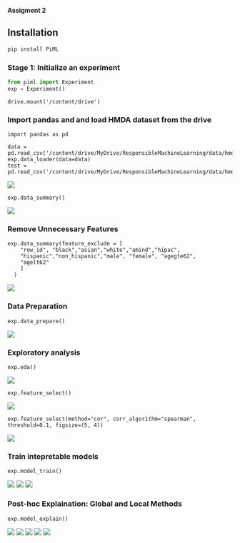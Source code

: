 **Assigment 2**


## Installation<a name="Install"></a>  

```python
pip install PiML  
```

### Stage 1:  Initialize an experiment

```python
from piml import Experiment
exp = Experiment()
```

```from google.colab import drive
drive.mount('/content/drive')
```

### Import pandas and and load HMDA dataset from the drive

```
import pandas as pd

data = pd.read_csv('/content/drive/MyDrive/ResponsibleMachineLearning/data/hmda_train_preprocessed.csv')
exp.data_loader(data=data)
test = pd.read_csv('/content/drive/MyDrive/ResponsibleMachineLearning/data/hmda_test_preprocessed.csv')

```

<img src="https://github.com/marlungu/gwu_rml/blob/main/assigment_2/data/data.png">

```
exp.data_summary()
```
<img src="https://github.com/marlungu/gwu_rml/blob/main/assigment_2/data/data_summary.png">


### Remove Unnecessary Features

```
exp.data_summary(feature_exclude = [
    "row_id", "black","asian","white","amind","hipac",
    "hispanic","non_hispanic","male", "female", "agegte62", 
    "agelt62"
    ]
  )
```
<img src="https://github.com/marlungu/gwu_rml/blob/main/assigment_2/data/data_with_needed_fut.png">


### Data Preparation

```
exp.data_prepare()

```
<img src="https://github.com/marlungu/gwu_rml/blob/main/assigment_2/data/data_pre.png">

### Exploratory analysis

```
exp.eda()
```
<img src="https://github.com/marlungu/gwu_rml/blob/main/assigment_2/data/exp_eda.png">

```
exp.feature_select()
```
<img src="https://github.com/marlungu/gwu_rml/blob/main/assigment_2/data/data_select.png">


```
exp.feature_select(method="cor", corr_algorithm="spearman", threshold=0.1, figsize=(5, 4))
```
<img src="https://github.com/marlungu/gwu_rml/blob/main/assigment_2/data/spearman.png">

### Train intepretable models

```
exp.model_train()
```
<img src="https://github.com/marlungu/gwu_rml/blob/main/assigment_2/data/trained_model.png">
<img src="https://github.com/marlungu/gwu_rml/blob/main/assigment_2/data/leaderboard.png">
<img src="https://github.com/marlungu/gwu_rml/blob/main/assigment_2/data/regis_model.png">

### Post-hoc Explaination: Global and Local Methods

```
exp.model_explain()
```
<img src="https://github.com/marlungu/gwu_rml/blob/main/assigment_2/data/glm_local.png">
<img src="https://github.com/marlungu/gwu_rml/blob/main/assigment_2/data/xgb_local.png">
<img src="https://github.com/marlungu/gwu_rml/blob/main/assigment_2/data/ebm_local.png">
<img src="https://github.com/marlungu/gwu_rml/blob/main/assigment_2/data/ebm2_local.png">
<img src="https://github.com/marlungu/gwu_rml/blob/main/assigment_2/data/ebm3_local.png">
